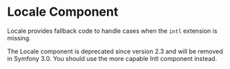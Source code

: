 Locale Component
================

Locale provides fallback code to handle cases when the ``intl`` extension is
missing.

The Locale component is deprecated since version 2.3 and will be removed in
Symfony 3.0. You should use the more capable Intl component instead.

